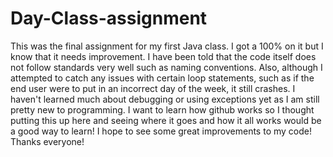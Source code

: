 # Day-Class-assignment

This was the final assignment for my first Java class. I got a 100% on it but I know that it needs improvement. I have been told that the code itself does not follow standards very well such as naming conventions. Also, although I attempted to catch any issues with certain loop statements, such as if the end user were to put in an incorrect day of the week, it still crashes. I haven't learned much about debugging or using exceptions yet as I am still pretty new to programming. I want to learn how github works so I thought putting this up here and seeing where it goes and how it all works would be a good way to learn! I hope to see some great improvements to my code! Thanks everyone!
